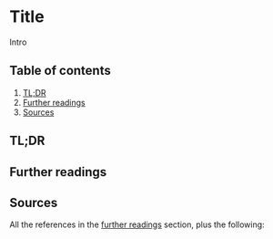 # Title

Intro

## Table of contents <!-- omit in toc -->

1. [TL;DR](#tldr)
1. [Further readings](#further-readings)
1. [Sources](#sources)

## TL;DR

## Further readings

## Sources

All the references in the [further readings] section, plus the following:

<!-- project's references -->

<!-- in-article references -->
[further readings]: #further-readings

<!-- internal references -->

<!-- external references -->
